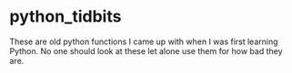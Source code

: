 # python_tidbits
These are old python functions I came up with when I was first learning Python. No one should look at these let alone use them for how bad they are.
